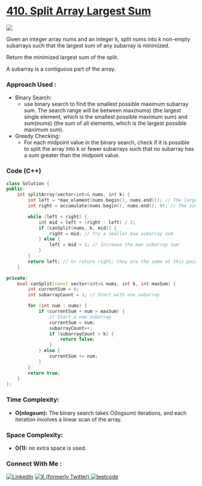 # [410. Split Array Largest Sum](https://leetcode.com/problems/split-array-largest-sum/description/)


![](https://badgen.net/badge/Level/Hard/red)

Given an integer array nums and an integer k, split nums into k non-empty subarrays such that the largest sum of any subarray is minimized.

Return the minimized largest sum of the split.

A subarray is a contiguous part of the array.

### Approach Used :

-   Binary Search:
    -   use binary search to find the smallest possible maximum subarray sum. The search range will be between max(nums) (the largest single element, which is the smallest possible maximum sum) and sum(nums) (the sum of all elements, which is the largest possible maximum sum).
-   Greedy Checking:
    -   For each midpoint value in the binary search, check if it is possible to split the array into k or fewer subarrays such that no subarray has a sum greater than the midpoint value.

### Code (C++)

```cpp
class Solution {
public:
    int splitArray(vector<int>& nums, int k) {
        int left = *max_element(nums.begin(), nums.end()); // The largest single element
        int right = accumulate(nums.begin(), nums.end(), 0); // The sum of all elements

        while (left < right) {
            int mid = left + (right - left) / 2;
            if (canSplit(nums, k, mid)) {
                right = mid; // Try a smaller max subarray sum
            } else {
                left = mid + 1; // Increase the max subarray sum
            }
        }
        return left; // or return right; they are the same at this point
    }

private:
    bool canSplit(const vector<int>& nums, int k, int maxSum) {
        int currentSum = 0;
        int subarrayCount = 1; // Start with one subarray

        for (int num : nums) {
            if (currentSum + num > maxSum) {
                // Start a new subarray
                currentSum = num;
                subarrayCount++;
                if (subarrayCount > k) {
                    return false;
                }
            } else {
                currentSum += num;
            }
        }
        return true;
    }
};
```

### Time Complexity:
- **O(nlogsum):** The binary search takes O(logsum) iterations, and each iteration involves a linear scan of the array.

### Space Complexity:
- **O(1):** no extra space is used.


### Connect With Me : 

<a href="https://www.linkedin.com/in/shivam-ray-b4306524a/" target="_blank"><img src="https://img.shields.io/badge/LinkedIn-0077B5?style=for-the-badge&logo=linkedin&logoColor=white" alt="LinkedIn"></a>
<a href="https://x.com/rai_shivam11/" target="_blank"><img src="https://img.shields.io/badge/Twitter-1DA1F2?style=for-the-badge&logo=twitter&logoColor=white" alt="X (formerly Twitter)">
</a>
<a href="https://leetcode.com/u/shrunited0702/" target="_blank"><img src="https://img.shields.io/badge/LeetCode-000000?style=for-the-badge&logo=LeetCode&logoColor=#d16c06" alt="leetcode">
</a>